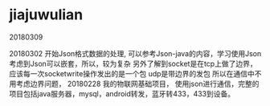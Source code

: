 # jiajuwulian
20180309

20180302
开始Json格式数据的处理,
可以参考Json-java的内容，学习使用Json
考虑到Json可以嵌套，所以，较为复杂
另外了解到socket是在tcp上做了边界，应该每一次socketwrite操作发出的是一个包
udp是带边界的发包
所以在通信中不用考虑边界问题，
20180228
我的物联网基础项目，
使用json进行通信，完整的项目包括java服务器，mysql，android转发，蓝牙转433，433到设备。

